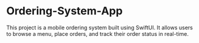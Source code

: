 # Ordering-System-App
This project is a mobile ordering system built using SwiftUI. It allows users to browse a menu, place orders, and track their order status in real-time.
